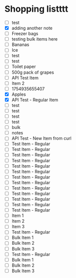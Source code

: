 # Shopping listttt

- [ ] test
- [x] adding another note
- [ ] Freezer bags
- [ ] testing bulk items here
- [ ] Bananas
- [ ] Ice
- [ ] test
- [ ] test
- [ ] Toilet paper
- [ ] 500g pack of grapes
- [ ] API Test Item
- [ ] Item 2
- [ ] 1754935655407
- [x] Apples
- [x] API Test - Regular Item
- [ ] test
- [ ] test
- [ ] test
- [ ] test
- [ ] bulk
- [ ] notes
- [ ] API Test - New Item from curl
- [ ] Test Item - Regular
- [ ] Test Item - Regular
- [ ] Test Item - Regular
- [ ] Test Item - Regular
- [ ] Test Item - Regular
- [ ] Test Item - Regular
- [ ] Test Item - Regular
- [ ] Test Item - Regular
- [ ] Test Item - Regular
- [ ] Test Item - Regular
- [ ] Test Item - Regular
- [ ] Test Item - Regular
- [ ] Test Item - Regular
- [ ] Item 1
- [ ] Item 2
- [ ] Item 3
- [ ] Test Item - Regular
- [ ] Bulk Item 1
- [ ] Bulk Item 2
- [ ] Bulk Item 3
- [ ] Test Item - Regular
- [ ] Bulk Item 1
- [ ] Bulk Item 2
- [ ] Bulk Item 3